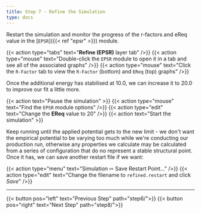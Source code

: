 ```yaml
---
title: Step 7 - Refine the Simulation
type: docs
---
```



Restart the simulation and monitor the progress of the r-factors and eReq value in the [`EPSR`]({{< ref "epsr" >}}) module.

{{< action type="tabs" text="**Refine (EPSR)** layer tab" />}}
{{< action type="mouse" text="Double-click the `EPSR` module to open it in a tab and see all of the associated graphs" />}}
{{< action type="mouse" text="Click the `R-Factor` tab to view the `R-Factor` (bottom) and `EReq` (top) graphs" />}}


Once the additional energy has stabilised at 10.0, we can increase it to 20.0 to improve our fit a little more.

{{< action text="Pause the simulation" >}}
{{< action type="mouse" text="Find the `EPSR` module options" />}}
{{< action type="edit" text="Change the **EReq** value to 20" />}}
{{< action text="Start the simulation" >}}


Keep running until the applied potential gets to the new limit - we don't want the empirical potential to be varying too much while we're conducting our production run, otherwise any properties we calculate may be calculated from a series of configuration that do no represent a stable structural point. Once it has, we can save another restart file if we want:

{{< action type="menu" text="Simulation &#8680; Save Restart Point..." />}}
{{< action type="edit" text="Change the filename to `refined.restart` and click _Save_" />}}


* * *
{{< button pos="left" text="Previous Step" path="step6/">}}
{{< button pos="right" text="Next Step" path="step8/">}}
